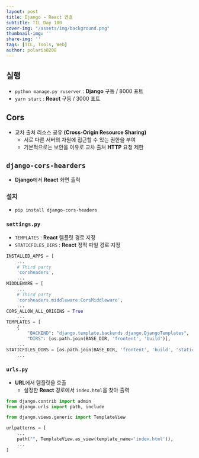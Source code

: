 ```yaml
---
layout: post
title: Django - React 연결
subtitle: TIL Day 100
cover-img: "/assets/img/background.png"
thumbnail-img: ''
share-img: ''
tags: [TIL, Tools, Web]
author: polaris0208
---
```


## 실행
- `python manage.py ruserver` : **Django** 구동 / 8000 포트
- `yarn start` : **React** 구동 / 3000 포트

## Cors
- 교차 출처 리소스 공유 **(Cross-Origin Resource Sharing)** 
  - 서로 다른 서버의 자원에 접근할 수 있는 권한을 부여
  - 기본적으로는 보안을 이유로 교차 출처 **HTTP** 요청 제한

## `django-cors-hearders`
- **Django**에서 **React** 화면 출력

### 설치
- `pip install django-cors-headers`

### `settings.py`
- `TEMPLATES` : **React** 템플릿 경로 지정
- `STATICFILES_DIRS` : **React** 정적 파일 경로 지정

```py
INSTALLED_APPS = [
    ...
    # Third party
    'corsheaders',
    ...
MIDDLEWARE = [
    ...
    # Third party
    'corsheaders.middleware.CorsMiddleware',
    ...
CORS_ALLOW_ALL_ORIGINS = True
    ...
TEMPLATES = [
    {
        "BACKEND": "django.template.backends.django.DjangoTemplates",
        "DIRS": [os.path.join(BASE_DIR, 'frontent', 'build')],
    ...
STATICFILES_DIRS = [os.path.join(BASE_DIR, 'frontent', 'build', 'static')]
    ...
```

### `urls.py`
- **URL**에서 템플릿을 호출
  - 설정한 **React** 경로에서 `index.html`을 찾아 출력

```py
from django.contrib import admin
from django.urls import path, include

from django.views.generic import TemplateView

urlpatterns = [
    ...
    path("", TemplateView.as_view(template_name='index.html')),
    ...
]
```